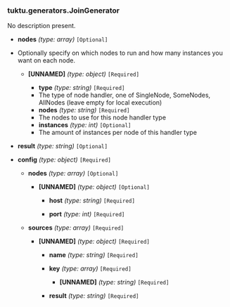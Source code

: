 ### tuktu.generators.JoinGenerator
No description present.

  * **nodes** *(type: array)* `[Optional]`
  - Optionally specify on which nodes to run and how many instances you want on each node.
 
    * **[UNNAMED]** *(type: object)* `[Required]`

      * **type** *(type: string)* `[Required]`
      - The type of node handler, one of SingleNode, SomeNodes, AllNodes (leave empty for local execution)
 
      * **nodes** *(type: string)* `[Required]`
      - The nodes to use for this node handler type
 
      * **instances** *(type: int)* `[Optional]`
      - The amount of instances per node of this handler type
 
  * **result** *(type: string)* `[Optional]`

  * **config** *(type: object)* `[Required]`

    * **nodes** *(type: array)* `[Optional]`

      * **[UNNAMED]** *(type: object)* `[Optional]`

        * **host** *(type: string)* `[Required]`

        * **port** *(type: int)* `[Required]`

    * **sources** *(type: array)* `[Required]`

      * **[UNNAMED]** *(type: object)* `[Required]`

        * **name** *(type: string)* `[Required]`

        * **key** *(type: array)* `[Required]`

          * **[UNNAMED]** *(type: string)* `[Required]`

        * **result** *(type: string)* `[Required]`

